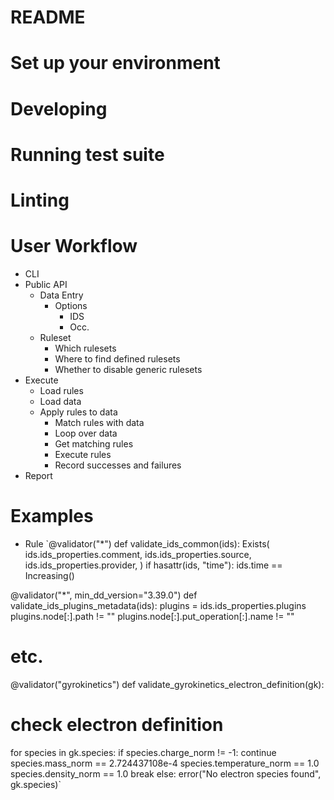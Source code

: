 # README

# Set up your environment

# Developing

# Running test suite

# Linting

# User Workflow
- CLI
- Public API 
  - Data Entry
    - Options
      - IDS
      - Occ.
  - Ruleset
    - Which rulesets
    - Where to find defined rulesets
    - Whether to disable generic rulesets
- Execute
  - Load rules
  - Load data
  - Apply rules to data
    - Match rules with data
    - Loop over data
    - Get matching rules
    - Execute rules
    - Record successes and failures
- Report

# Examples
- Rule
`@validator("*")
def validate_ids_common(ids):
  Exists(
    ids.ids_properties.comment,
    ids.ids_properties.source,
    ids.ids_properties.provider,
  )
  if hasattr(ids, "time"):
    ids.time == Increasing()
        
@validator("*", min_dd_version="3.39.0")
def validate_ids_plugins_metadata(ids):
  plugins = ids.ids_properties.plugins
  plugins.node[:].path != ""
  plugins.node[:].put_operation[:].name != ""
  # etc.

@validator("gyrokinetics")
def validate_gyrokinetics_electron_definition(gk):
  # check electron definition
  for species in gk.species:
    if species.charge_norm != -1:
      continue
    species.mass_norm == 2.724437108e-4
    species.temperature_norm == 1.0
    species.density_norm == 1.0
    break
  else:
    error("No electron species found", gk.species)`
